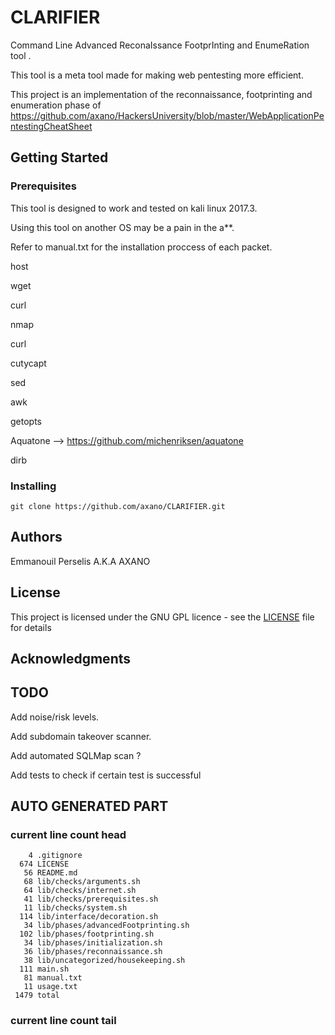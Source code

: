 # CLARIFIER

Command Line Advanced ReconaIssance FootprInting and EnumeRation tool .

This tool is a meta tool made for making web pentesting more efficient.

This project is an implementation of the reconnaissance, footprinting and enumeration phase of https://github.com/axano/HackersUniversity/blob/master/WebApplicationPentestingCheatSheet

## Getting Started

### Prerequisites

This tool is designed to work and tested on kali linux 2017.3.

Using this tool on another OS may be a pain in the a**.

Refer to manual.txt for the installation proccess of each packet.

host

wget

curl

nmap

curl

cutycapt

sed

awk

getopts

Aquatone --> https://github.com/michenriksen/aquatone

dirb

### Installing
```
git clone https://github.com/axano/CLARIFIER.git
```
## Authors

Emmanouil Perselis A.K.A AXANO

## License

This project is licensed under the GNU GPL licence - see the [LICENSE](LICENSE) file for details

## Acknowledgments


## TODO


Add noise/risk levels.

Add subdomain takeover scanner.

Add automated SQLMap scan ?

Add tests to check if certain test is successful

## AUTO GENERATED PART
### current line count head
```
    4 .gitignore
  674 LICENSE
   56 README.md
   68 lib/checks/arguments.sh
   64 lib/checks/internet.sh
   41 lib/checks/prerequisites.sh
   11 lib/checks/system.sh
  114 lib/interface/decoration.sh
   34 lib/phases/advancedFootprinting.sh
  102 lib/phases/footprinting.sh
   34 lib/phases/initialization.sh
   36 lib/phases/reconnaissance.sh
   38 lib/uncategorized/housekeeping.sh
  111 main.sh
   81 manual.txt
   11 usage.txt
 1479 total
```
### current line count tail
